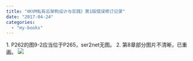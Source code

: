 ```yaml
---
title: "《KVM私有云架构设计与实践》第1版错误修订记录"
date: "2017-04-24"
categories: 
  - "my-books"
---
```


1\. P262的图9-2应当位于P265，ser2net无图。 2. 第8章部分图片不清晰，已重画。 [![](/blog/post/images/图8-2.png)](https://blog.lofyer.org/wp-content/uploads/图8-2.png)
